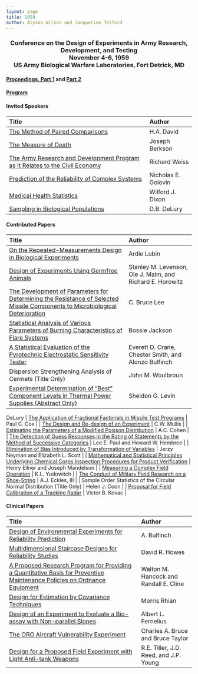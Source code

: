 ```yaml
---
layout: page
title: 1959
author: Alyson Wilson and Jacqueline Telford
---
```

<div align="center"><h3>Conference on the Design of Experiments in Army Research, Development, and Testing<br>
November 4-6, 1959<br>
US Army Biological Warfare Laboratories, Fort Detrick, MD</h3></div>


#### [Proceedings, Part 1](https://alysongwilson.github.io/ACAS/DOE1/DOE05_Part1.pdf#page=2) and [Part 2](https://alysongwilson.github.io/ACAS/DOE1/DOE05_Part2.pdf#page=1)

#### [Program](https://alysongwilson.github.io/ACAS/DOE1/DOE05_Part1.pdf#page=8)


#### Invited Speakers

| Title | Author |
| :--- | :--- |
| [The Method of Paired Comparisons](https://alysongwilson.github.io/ACAS/DOE1/DOE05_Part1.pdf#page=15) | H.A. David |
| [The Measure of Death](https://alysongwilson.github.io/ACAS/DOE1/DOE05_Part1.pdf#page=28) | Joseph Berkson |
| [The Army Research and Development Program as It Relates to the Civil Economy](https://alysongwilson.github.io/ACAS/DOE1/DOE05_Part1.pdf#page=43) | Richard Weiss |
| [Prediction of the Reliability of Complex Systems](https://alysongwilson.github.io/ACAS/DOE1/DOE05_Part1.pdf#page=94) | Nicholas E. Golovin |
| [Medical Health Statistics](https://alysongwilson.github.io/ACAS/DOE1/DOE05_Part1.pdf#page=248) | Wilford J. Dixon |
| [Sampling in Biological Populations](https://alysongwilson.github.io/ACAS/DOE1/DOE05_Part1.pdf#page=259) | D.B. DeLury |


#### Contributed Papers

| Title | Author |
| :--- | :--- |
| [On the Repeated-Measurements Design in Biological Experiments](https://alysongwilson.github.io/ACAS/DOE1/DOE05_Part1.pdf#page=117) | Ardie Lubin |
| [Design of Experiments Using Germfree Animals](https://alysongwilson.github.io/ACAS/DOE1/DOE05_Part1.pdf#page=126) | Stanley M. Levenson, Ole J. Malm, and Richard E. Horowitz |
| [The Development of Parameters for Determining the Resistance of Selected Missile Components to Microbiological Deterioration](https://alysongwilson.github.io/ACAS/DOE1/DOE05_Part1.pdf#page=142) | C. Bruce Lee |
| [Statistical Analysis of Various Parameters of Burning Characteristics of Flare Systems](https://alysongwilson.github.io/ACAS/DOE1/DOE05_Part1.pdf#page=198) | Bossie Jackson |
| [A Statistical Evaluation of the Pyrotechnic Electrostatic Sensitivity Tester](https://alysongwilson.github.io/ACAS/DOE1/DOE05_Part1.pdf#page=223) | Everett D. Crane, Chester Smith, and Alonzo Bulfinch |
| Dispersion Strengthening Analysis of Cermets (Title Only) | John M. Woulbroun |
| [Experimental Determination of “Best” Component Levels in Thermal Power Supplies (Abstract Only)](https://alysongwilson.github.io/ACAS/DOE1/DOE05_Part1.pdf#page=247) | Sheldon G. Levin |
DeLury
| [The Application of Fractional Factorials in Missile Test Programs](https://alysongwilson.github.io/ACAS/DOE1/DOE05_Part1.pdf#page=266) | Paul C. Cox |
| [The Design and Re-design of an Experiment](https://alysongwilson.github.io/ACAS/DOE1/DOE05_Part1.pdf#page=271) |  C.W. Mullis |
| [Estimating the Parameters of a Modified Poisson Distribution](https://alysongwilson.github.io/ACAS/DOE1/DOE05_Part1.pdf#page=283) | A.C. Cohen |
| [The Detection of Guess Responses in the Rating of Statements by the Method of Successive Categories](https://alysongwilson.github.io/ACAS/DOE1/DOE05_Part1.pdf#page=289) | Lee E. Paul and Howard W. Hembree |
| [Elimination of Bias Introduced by Transformation of Variables](https://alysongwilson.github.io/ACAS/DOE1/DOE05_Part1.pdf#page=320) | Jerzy Neyman and Elizabeth L. Scott |
| [Mathematical and Statistical Principles Underlying Chemical Corps Inspection Procedures for Product Verification](https://alysongwilson.github.io/ACAS/DOE1/DOE05_Part1.pdf#page=338) | Henry Ellner and Joseph Mandelson |
| [Measuring a Complex Field Operation](https://alysongwilson.github.io/ACAS/DOE1/DOE05_Part1.pdf#page=357) | K.L. Yudowitch |
| [The Conduct of Military Field Research on a Shoe-String](https://alysongwilson.github.io/ACAS/DOE1/DOE05_Part1.pdf#page=362) | A.J. Eckles, III |
| Sample Order Statistics of the Circular Normal Distribution (Title Only) | Helen J. Coon |
| [Proposal for Field Calibration of a Tracking Radar](https://alysongwilson.github.io/ACAS/DOE1/DOE05_Part1.pdf#page=376) | Victor B. Kovac |


#### Clinical Papers
 
| Title | Author |
| :--- | :--- |
| [Design of Environmental Experiments for Reliability Prediction](https://alysongwilson.github.io/ACAS/DOE1/DOE05_Part1.pdf#page=162) | A. Bulfinch |
| [Multidimensional Staircase Designs for Reliability Studies](https://alysongwilson.github.io/ACAS/DOE1/DOE05_Part1.pdf#page=181) | David R. Howes |
| [A Proposed Research Program for Providing a Quantitative Basis for Preventive Maintenance Policies on Ordnance Equipment](https://alysongwilson.github.io/ACAS/DOE1/DOE05_Part1.pdf#page=185) | Walton M. Hancock and Randall E. Cline |
| [Design for Estimation by Covariance Techniques](https://alysongwilson.github.io/ACAS/DOE1/DOE05_Part1.pdf#page=297) | Morris Rhian |
| [Design of an Experiment to Evaluate a Bio-assay with Non-parallel Slopes](https://alysongwilson.github.io/ACAS/DOE1/DOE05_Part1.pdf#page=303) | Albert L. Fernelius |
| [The ORO Aircraft Vulnerability Experiment](https://alysongwilson.github.io/ACAS/DOE1/DOE05_Part1.pdf#page=306) | Charles A. Bruce and Bruce Taylor |
| [Design for a Proposed Field Experiment with Light Anti-tank Weapons](https://alysongwilson.github.io/ACAS/DOE1/DOE05_Part1.pdf#page=314) | R.E. Tiller, J.D. Reed, and J.P. Young |

